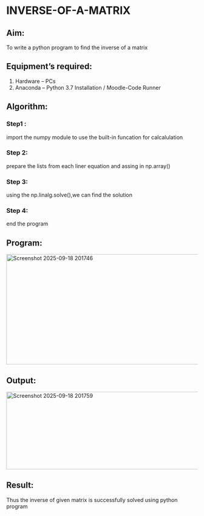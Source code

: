 # INVERSE-OF-A-MATRIX
## Aim:
To write a python program to find the inverse of a matrix
## Equipment’s required:
1. 	Hardware – PCs
2. 	Anaconda – Python 3.7 Installation / Moodle-Code Runner
## Algorithm:
### Step1 : 
import the numpy module to use the built-in funcation for calcalulation
### Step 2:
prepare the lists from each liner equation and assing in np.array()
### Step 3: 
using the np.linalg.solve(),we can find the solution
### Step 4: 
end the program
## Program:
<img width="723" height="291" alt="Screenshot 2025-09-18 201746" src="https://github.com/user-attachments/assets/e473eb02-289a-47da-a0c7-99f1416188e3" />

## Output:
<img width="867" height="205" alt="Screenshot 2025-09-18 201759" src="https://github.com/user-attachments/assets/b89b11d9-7751-42c6-90ec-303cda73cee1" />

## Result:
Thus the inverse of given matrix is successfully solved using python program


